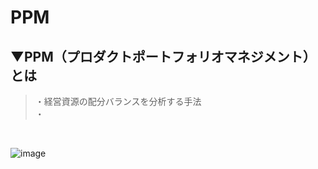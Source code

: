 # PPM

## ▼PPM（プロダクトポートフォリオマネジメント）とは
>・経営資源の配分バランスを分析する手法<br>
>・<br>
<br>

![image](https://user-images.githubusercontent.com/81621944/229332754-6c2733f6-576c-4be7-9b83-bc3cdd6c7c82.png)<br>
<br>
